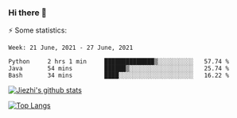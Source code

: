 ### Hi there 👋

⚡ Some statistics:

<!--START_SECTION:waka-->
```text
Week: 21 June, 2021 - 27 June, 2021

Python     2 hrs 1 min     ██████████████▒░░░░░░░░░░   57.74 % 
Java       54 mins         ██████▒░░░░░░░░░░░░░░░░░░   25.74 % 
Bash       34 mins         ████░░░░░░░░░░░░░░░░░░░░░   16.22 % 
```
<!--END_SECTION:waka-->

[![Jiezhi's github stats](https://github-readme-stats.vercel.app/api?username=Jiezhi&show_icons=true)](https://github.com/Jiezhi/github-readme-stats)

[![Top Langs](https://github-readme-stats.vercel.app/api/top-langs/?username=Jiezhi&hide=javascript,html)](https://github.com/Jiezhi/github-readme-stats)
<!--
**Jiezhi/Jiezhi** is a ✨ _special_ ✨ repository because its `README.md` (this file) appears on your GitHub profile.

Here are some ideas to get you started:

- 🔭 I’m currently working on ...
- 🌱 I’m currently learning ...
- 👯 I’m looking to collaborate on ...
- 🤔 I’m looking for help with ...
- 💬 Ask me about ...
- 📫 How to reach me: ...
- 😄 Pronouns: ...
- ⚡ Fun fact: ...
-->

